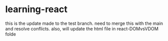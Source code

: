 # learning-react
this is the update made to the test branch. 
need to merge this with the main and resolve conflicts.
also, will update the html file in react-DOMvsVDOM folde
